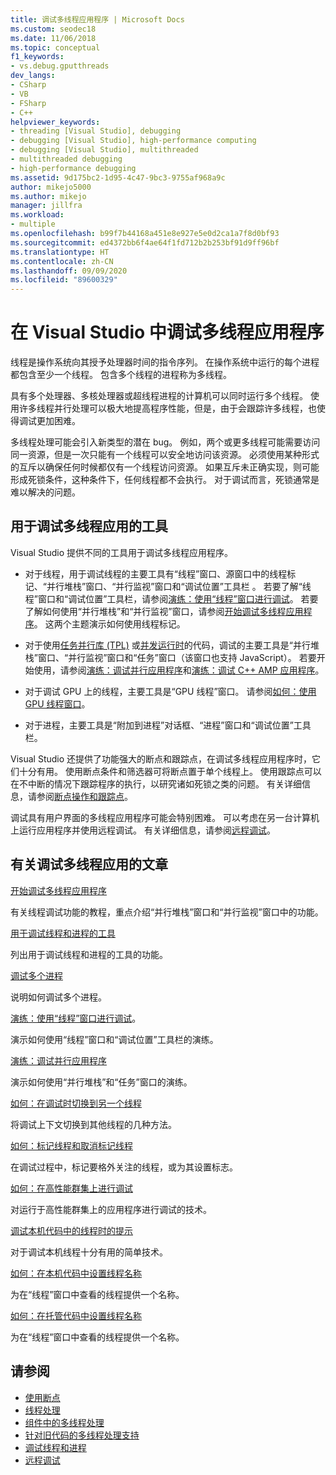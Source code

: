 ```yaml
---
title: 调试多线程应用程序 | Microsoft Docs
ms.custom: seodec18
ms.date: 11/06/2018
ms.topic: conceptual
f1_keywords:
- vs.debug.gputthreads
dev_langs:
- CSharp
- VB
- FSharp
- C++
helpviewer_keywords:
- threading [Visual Studio], debugging
- debugging [Visual Studio], high-performance computing
- debugging [Visual Studio], multithreaded
- multithreaded debugging
- high-performance debugging
ms.assetid: 9d175bc2-1d95-4c47-9bc3-9755af968a9c
author: mikejo5000
ms.author: mikejo
manager: jillfra
ms.workload:
- multiple
ms.openlocfilehash: b99f7b44168a451e8e927e5e0d2ca1a7f8d0bf93
ms.sourcegitcommit: ed4372bb6f4ae64f1fd712b2b253bf91d9ff96bf
ms.translationtype: HT
ms.contentlocale: zh-CN
ms.lasthandoff: 09/09/2020
ms.locfileid: "89600329"
---
```

# <a name="debug-multithreaded-applications-in-visual-studio"></a>在 Visual Studio 中调试多线程应用程序
线程是操作系统向其授予处理器时间的指令序列。 在操作系统中运行的每个进程都包含至少一个线程。 包含多个线程的进程称为多线程。

具有多个处理器、多核处理器或超线程进程的计算机可以同时运行多个线程。 使用许多线程并行处理可以极大地提高程序性能，但是，由于会跟踪许多线程，也使得调试更加困难。

多线程处理可能会引入新类型的潜在 bug。 例如，两个或更多线程可能需要访问同一资源，但是一次只能有一个线程可以安全地访问该资源。 必须使用某种形式的互斥以确保任何时候都仅有一个线程访问资源。 如果互斥未正确实现，则可能形成死锁条件，这种条件下，任何线程都不会执行。 对于调试而言，死锁通常是难以解决的问题。

## <a name="tools-for-debugging-multithreaded-apps"></a>用于调试多线程应用的工具

Visual Studio 提供不同的工具用于调试多线程应用程序。

- 对于线程，用于调试线程的主要工具有“线程”窗口、源窗口中的线程标记、“并行堆栈”窗口、“并行监视”窗口和“调试位置”工具栏   。 若要了解“线程”窗口和“调试位置”工具栏，请参阅[演练：使用“线程”窗口进行调试](../debugger/how-to-use-the-threads-window.md)。 若要了解如何使用“并行堆栈”和“并行监视”窗口，请参阅[开始调试多线程应用程序](../debugger/get-started-debugging-multithreaded-apps.md)。 这两个主题演示如何使用线程标记。

- 对于使用[任务并行库 (TPL)](/dotnet/standard/parallel-programming/task-parallel-library-tpl) 或[并发运行时](/cpp/parallel/concrt/concurrency-runtime/)的代码，调试的主要工具是“并行堆栈”窗口、“并行监视”窗口和“任务”窗口（该窗口也支持 JavaScript）。 若要开始使用，请参阅[演练：调试并行应用程序](../debugger/walkthrough-debugging-a-parallel-application.md)和[演练：调试 C++ AMP 应用程序](/cpp/parallel/amp/walkthrough-debugging-a-cpp-amp-application)。

- 对于调试 GPU 上的线程，主要工具是“GPU 线程”窗口。 请参阅[如何：使用 GPU 线程窗口](../debugger/how-to-use-the-gpu-threads-window.md)。

- 对于进程，主要工具是“附加到进程”对话框、“进程”窗口和“调试位置”工具栏。

Visual Studio 还提供了功能强大的断点和跟踪点，在调试多线程应用程序时，它们十分有用。 使用断点条件和筛选器可将断点置于单个线程上。 使用跟踪点可以在不中断的情况下跟踪程序的执行，以研究诸如死锁之类的问题。 有关详细信息，请参阅[断点操作和跟踪点](../debugger/using-breakpoints.md#BKMK_Print_to_the_Output_window_with_tracepoints)。

调试具有用户界面的多线程应用程序可能会特别困难。 可以考虑在另一台计算机上运行应用程序并使用远程调试。 有关详细信息，请参阅[远程调试](../debugger/remote-debugging.md)。

## <a name="articles-about-debugging-multithreaded-apps"></a>有关调试多线程应用的文章

 [开始调试多线程应用程序](../debugger/get-started-debugging-multithreaded-apps.md)

有关线程调试功能的教程，重点介绍“并行堆栈”窗口和“并行监视”窗口中的功能。

 [用于调试线程和进程的工具](../debugger/debug-threads-and-processes.md)

列出用于调试线程和进程的工具的功能。

 [调试多个进程](../debugger/debug-multiple-processes.md)

说明如何调试多个进程。

 [演练：使用“线程”窗口进行调试](../debugger/how-to-use-the-threads-window.md)。

演示如何使用“线程”窗口和“调试位置”工具栏的演练。

 [演练：调试并行应用程序](../debugger/walkthrough-debugging-a-parallel-application.md)

演示如何使用“并行堆栈”和“任务”窗口的演练。

 [如何：在调试时切换到另一个线程](../debugger/how-to-switch-to-another-thread-while-debugging.md)

将调试上下文切换到其他线程的几种方法。

 [如何：标记线程和取消标记线程](../debugger/how-to-flag-and-unflag-threads.md)

在调试过程中，标记要格外关注的线程，或为其设置标志。

 [如何：在高性能群集上进行调试](../debugger/how-to-debug-on-a-high-performance-cluster.md)

对运行于高性能群集上的应用程序进行调试的技术。

 [调试本机代码中的线程时的提示](../debugger/tips-for-debugging-threads-in-native-code.md)

对于调试本机线程十分有用的简单技术。

 [如何：在本机代码中设置线程名称](../debugger/how-to-set-a-thread-name-in-native-code.md)

为在“线程”窗口中查看的线程提供一个名称。

 [如何：在托管代码中设置线程名称](../debugger/how-to-set-a-thread-name-in-managed-code.md)

为在“线程”窗口中查看的线程提供一个名称。

## <a name="see-also"></a>请参阅

- [使用断点](../debugger/using-breakpoints.md)
- [线程处理](/dotnet/standard/threading/index)
- [组件中的多线程处理](/previous-versions/3es4b6yy(v=vs.140))
- [针对旧代码的多线程处理支持](/cpp/parallel/multithreading-support-for-older-code-visual-cpp)
- [调试线程和进程](../debugger/debug-threads-and-processes.md)
- [远程调试](../debugger/remote-debugging.md)